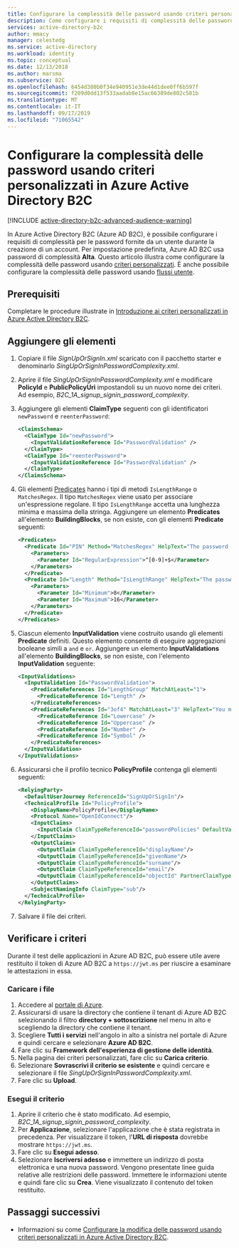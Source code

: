 ```yaml
---
title: Configurare la complessità delle password usando criteri personalizzati in Azure Active Directory B2C | Microsoft Docs
description: Come configurare i requisiti di complessità delle password usando criteri personalizzati in Azure Active Directory B2C.
services: active-directory-b2c
author: mmacy
manager: celestedg
ms.service: active-directory
ms.workload: identity
ms.topic: conceptual
ms.date: 12/13/2018
ms.author: marsma
ms.subservice: B2C
ms.openlocfilehash: 6454d380b0f34e940951e3de44d1dee0ff6b597f
ms.sourcegitcommit: f209d0dd13f533aadab8e15ac66389de802c581b
ms.translationtype: MT
ms.contentlocale: it-IT
ms.lasthandoff: 09/17/2019
ms.locfileid: "71065542"
---
```

# <a name="configure-password-complexity-using-custom-policies-in-azure-active-directory-b2c"></a>Configurare la complessità delle password usando criteri personalizzati in Azure Active Directory B2C

[!INCLUDE [active-directory-b2c-advanced-audience-warning](../../includes/active-directory-b2c-advanced-audience-warning.md)]

In Azure Active Directory B2C (Azure AD B2C), è possibile configurare i requisiti di complessità per le password fornite da un utente durante la creazione di un account. Per impostazione predefinita, Azure AD B2C usa password di complessità **Alta**. Questo articolo illustra come configurare la complessità delle password usando [criteri personalizzati](active-directory-b2c-overview-custom.md). È anche possibile configurare la complessità delle password usando [flussi utente](active-directory-b2c-reference-password-complexity.md).

## <a name="prerequisites"></a>Prerequisiti

Completare le procedure illustrate in [Introduzione ai criteri personalizzati in Azure Active Directory B2C](active-directory-b2c-get-started-custom.md).

## <a name="add-the-elements"></a>Aggiungere gli elementi

1. Copiare il file *SignUpOrSignIn.xml* scaricato con il pacchetto starter e denominarlo *SingUpOrSignInPasswordComplexity.xml*.
2. Aprire il file *SingUpOrSignInPasswordComplexity.xml* e modificare **PolicyId** e **PublicPolicyUri** impostandoli su un nuovo nome dei criteri. Ad esempio, *B2C_1A_signup_signin_password_complexity*.
3. Aggiungere gli elementi **ClaimType** seguenti con gli identificatori `newPassword` e `reenterPassword`:

    ```XML
    <ClaimsSchema>
      <ClaimType Id="newPassword">
        <InputValidationReference Id="PasswordValidation" />
      </ClaimType>
      <ClaimType Id="reenterPassword">
        <InputValidationReference Id="PasswordValidation" />
      </ClaimType>
    </ClaimsSchema>
    ```

4. Gli elementi [Predicates](predicates.md) hanno i tipi di metodi `IsLengthRange` o `MatchesRegex`. Il tipo `MatchesRegex` viene usato per associare un'espressione regolare. Il tipo `IsLengthRange` accetta una lunghezza minima e massima della stringa. Aggiungere un elemento **Predicates** all'elemento **BuildingBlocks**, se non esiste, con gli elementi **Predicate** seguenti:

    ```XML
    <Predicates>
      <Predicate Id="PIN" Method="MatchesRegex" HelpText="The password must be a pin.">
        <Parameters>
          <Parameter Id="RegularExpression">^[0-9]+$</Parameter>
        </Parameters>
      </Predicate>
      <Predicate Id="Length" Method="IsLengthRange" HelpText="The password must be between 8 and 16 characters.">
        <Parameters>
          <Parameter Id="Minimum">8</Parameter>
          <Parameter Id="Maximum">16</Parameter>
        </Parameters>
      </Predicate>
    </Predicates>
    ```

5. Ciascun elemento **InputValidation** viene costruito usando gli elementi **Predicate** definiti. Questo elemento consente di eseguire aggregazioni booleane simili a `and` e `or`. Aggiungere un elemento **InputValidations** all'elemento **BuildingBlocks**, se non esiste, con l'elemento **InputValidation** seguente:

    ```XML
    <InputValidations>
      <InputValidation Id="PasswordValidation">
        <PredicateReferences Id="LengthGroup" MatchAtLeast="1">
          <PredicateReference Id="Length" />
        </PredicateReferences>
        <PredicateReferences Id="3of4" MatchAtLeast="3" HelpText="You must have at least 3 of the following character classes:">
          <PredicateReference Id="Lowercase" />
          <PredicateReference Id="Uppercase" />
          <PredicateReference Id="Number" />
          <PredicateReference Id="Symbol" />
        </PredicateReferences>
      </InputValidation>
    </InputValidations>
    ```

6. Assicurarsi che il profilo tecnico **PolicyProfile** contenga gli elementi seguenti:

    ```XML
    <RelyingParty>
      <DefaultUserJourney ReferenceId="SignUpOrSignIn"/>
      <TechnicalProfile Id="PolicyProfile">
        <DisplayName>PolicyProfile</DisplayName>
        <Protocol Name="OpenIdConnect"/>
        <InputClaims>
          <InputClaim ClaimTypeReferenceId="passwordPolicies" DefaultValue="DisablePasswordExpiration, DisableStrongPassword"/>
        </InputClaims>
        <OutputClaims>
          <OutputClaim ClaimTypeReferenceId="displayName"/>
          <OutputClaim ClaimTypeReferenceId="givenName"/>
          <OutputClaim ClaimTypeReferenceId="surname"/>
          <OutputClaim ClaimTypeReferenceId="email"/>
          <OutputClaim ClaimTypeReferenceId="objectId" PartnerClaimType="sub"/>
        </OutputClaims>
        <SubjectNamingInfo ClaimType="sub"/>
      </TechnicalProfile>
    </RelyingParty>
    ```

7. Salvare il file dei criteri.

## <a name="test-your-policy"></a>Verificare i criteri

Durante il test delle applicazioni in Azure AD B2C, può essere utile avere restituito il token di Azure AD B2C a `https://jwt.ms` per riuscire a esaminare le attestazioni in essa.

### <a name="upload-the-files"></a>Caricare i file

1. Accedere al [portale di Azure](https://portal.azure.com/).
2. Assicurarsi di usare la directory che contiene il tenant di Azure AD B2C selezionando il filtro **directory + sottoscrizione** nel menu in alto e scegliendo la directory che contiene il tenant.
3. Scegliere **Tutti i servizi** nell'angolo in alto a sinistra nel portale di Azure e quindi cercare e selezionare **Azure AD B2C**.
4. Fare clic su **Framework dell'esperienza di gestione delle identità**.
5. Nella pagina dei criteri personalizzati, fare clic su **Carica criterio**.
6. Selezionare **Sovrascrivi il criterio se esistente** e quindi cercare e selezionare il file *SingUpOrSignInPasswordComplexity.xml*.
7. Fare clic su **Upload**.

### <a name="run-the-policy"></a>Esegui il criterio

1. Aprire il criterio che è stato modificato. Ad esempio, *B2C_1A_signup_signin_password_complexity*.
2. Per **Applicazione**, selezionare l'applicazione che è stata registrata in precedenza. Per visualizzare il token, l'**URL di risposta** dovrebbe mostrare `https://jwt.ms`.
3. Fare clic su **Esegui adesso**.
4. Selezionare **Iscriversi adesso** e immettere un indirizzo di posta elettronica e una nuova password. Vengono presentate linee guida relative alle restrizioni delle password. Immettere le informazioni utente e quindi fare clic su **Crea**. Viene visualizzato il contenuto del token restituito.

## <a name="next-steps"></a>Passaggi successivi

- Informazioni su come [Configurare la modifica delle password usando criteri personalizzati in Azure Active Directory B2C](active-directory-b2c-reference-password-change-custom.md).


